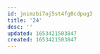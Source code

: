 ```yaml
---
id: jnimzbi7oj5st4fg0cdpug3
title: '24'
desc: ''
updated: 1653421503847
created: 1653421503847
---
```


